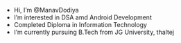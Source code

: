 - Hi, I’m @ManavDodiya
- I’m interested in DSA amd Android Development
- Completed Diploma in Information Technology 
- I’m currently pursuing B.Tech from JG University, thaltej


<!---
ManavDodiya/ManavDodiya is a ✨ special ✨ repository because its `README.md` (this file) appears on your GitHub profile.
You can click the Preview link to take a look at your changes.
--->
